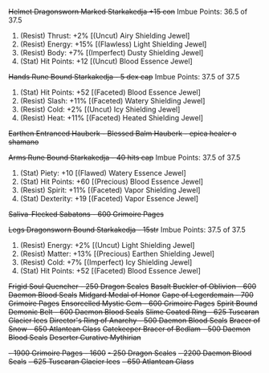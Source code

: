 ~~Helmet	Dragonsworn Marked Starkakedja	+15 con~~
Imbue Points: 36.5 of 37.5
1. (Resist) Thrust: +2% [(Uncut) Airy Shielding Jewel]
2. (Resist) Energy: +15% [(Flawless) Light Shielding Jewel]
3. (Resist) Body: +7% [(Imperfect) Dusty Shielding Jewel]
4. (Stat) Hit Points: +12 [(Uncut) Blood Essence Jewel]

~~Hands		Rune Bound Starkakedja - 5 dex cap~~
Imbue Points: 37.5 of 37.5
1. (Stat) Hit Points: +52 [(Faceted) Blood Essence Jewel]
2. (Resist) Slash: +11% [(Faceted) Watery Shielding Jewel]
3. (Resist) Cold: +2% [(Uncut) Icy Shielding Jewel]
4. (Resist) Heat: +11% [(Faceted) Heated Shielding Jewel]

~~Earthen Entranced Hauberk - Blessed Balm Hauberk - epica healer o shamano~~

~~Arms 	Rune Bound Starkakedja - 40 hits cap~~
Imbue Points: 37.5 of 37.5
1. (Stat) Piety: +10 [(Flawed) Watery Essence Jewel]
2. (Stat) Hit Points: +60 [(Precious) Blood Essence Jewel]
3. (Resist) Spirit: +11% [(Faceted) Vapor Shielding Jewel]
4. (Stat) Dexterity: +19 [(Faceted) Vapor Essence Jewel]

~~Saliva-Flecked Sabatons - 600 Grimoire Pages~~

~~Legs		Dragonsworn Bound Starkakedja - 15str~~
Imbue Points: 37.5 of 37.5
1. (Resist) Energy: +2% [(Uncut) Light Shielding Jewel]
2. (Resist) Matter: +13% [(Precious) Earthen Shielding Jewel]
3. (Resist) Cold: +7% [(Imperfect) Icy Shielding Jewel]
4. (Stat) Hit Points: +52 [(Faceted) Blood Essence Jewel]

~~Frigid Soul Quencher - 250 Dragon Scales~~
~~Basalt Buckler of Oblivion - 600 Daemon Blood Seals~~
~~Midgard Medal of Honor~~
~~Cape of Legerdemain - 700 Grimoire Pages~~
~~Ensorcelled Mystic Gem - 600 Grimoire Pages~~
~~Spirit Bound Demonic Belt - 600 Daemon Blood Seals~~
~~Slime Coated Ring - 625 Tuscaran Glacier Ices~~
~~Director's Ring of Anarchy - 500 Daemon Blood Seals~~
~~Bracer of Snow - 650 Atlantean Glass~~
~~Gatekeeper Bracer of Bedlam - 500 Daemon Blood Seals~~
~~Deserter Curative Mythirian~~

~~- 1900 Grimoire Pages - 1600~~
~~- 250 Dragon Scales~~
~~- 2200 Daemon Blood Seals~~
~~- 625 Tuscaran Glacier Ices~~
~~- 650 Atlantean Glass~~
